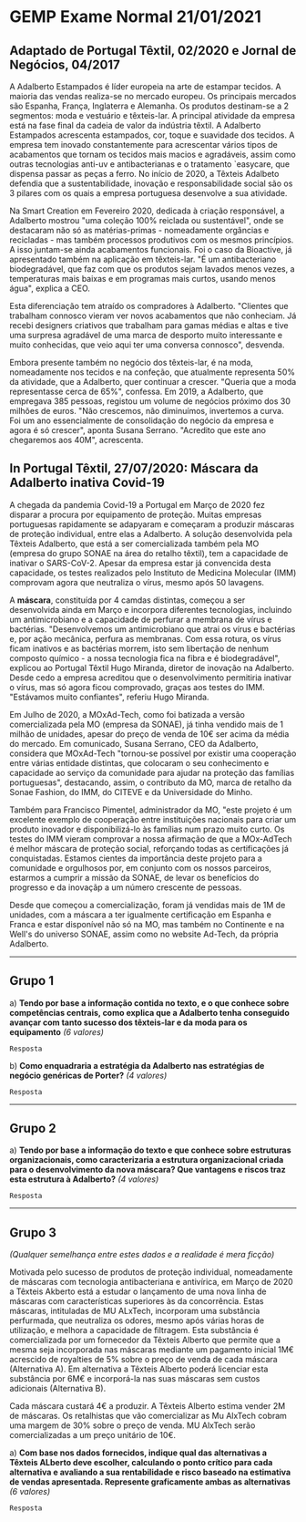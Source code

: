 # GEMP Exame Normal 21/01/2021

## Adaptado de Portugal Têxtil, 02/2020 e Jornal de Negócios, 04/2017

A Adalberto Estampados é líder europeia na arte de estampar tecidos. A maioria das vendas realiza-se no mercado europeu. Os principais mercados são Espanha, França, Inglaterra e Alemanha. Os produtos destinam-se a 2 segmentos: moda e vestuário e têxteis-lar. A principal atividade da empresa está na fase final da cadeia de valor da indústria têxtil. A Adalberto Estampados acrescenta estampados, cor, toque e suavidade dos tecidos. A empresa tem inovado constantemente para acrescentar vários tipos de acabamentos que tornam os tecidos mais macios e agradáveis, assim como outras tecnologias anti-uv e antibacterianas e o tratamento `easycare, que dispensa passar as peças a ferro. No início de 2020, a Têxteis Adalbeto defendia que a sustentabilidade, inovação e responsabilidade social são os 3 pilares com os quais a empresa portuguesa desenvolve a sua atividade.

Na Smart Creation em Fevereiro 2020, dedicada à criação responsável, a Adalberto mostrou "uma coleção 100% reiclada ou sustentável", onde se destacaram não só as matérias-primas - nomeadamente orgâncias e recicladas - mas também processos produtivos com os mesmos princípios. A isso juntam-se ainda acabamentos funcionais. Foi o caso da Bioactive, já apresentado também na aplicação em têxteis-lar. "É um antibacteriano biodegradável, que faz com que os produtos sejam lavados menos vezes, a temperaturas mais baixas e em programas mais curtos, usando menos água", explica a CEO.

Esta diferenciação tem atraído os compradores à Adalberto. "Clientes que trabalham connosco vieram ver novos acabamentos que não conheciam. Já recebi designers criativos que trabalham para gamas médias e altas e tive uma surpresa agradável de uma marca de desporto muito interessante e muito conhecidas, que veio aqui ter uma conversa connosco", desvenda.

Embora presente também no negócio dos têxteis-lar, é na moda, nomeadamente nos tecidos e na confeção, que atualmente representa 50% da atividade, que a Adalberto, quer continuar a crescer. "Queria que a moda representasse cerca de 65%", confessa. Em 2019, a Adalberto, que empregava 385 pessoas, registou um volume de negócios próximo dos 30 milhões de euros. "Não crescemos, não diminuímos, invertemos a curva. Foi um ano essencialmente de consolidação do negócio da empresa e agora é só crescer", aponta Susana Serrano. "Acredito que este ano chegaremos aos 40M", acrescenta.

## In Portugal Têxtil, 27/07/2020: Máscara da Adalberto inativa Covid-19

A chegada da pandemia Covid-19 a Portugal em Março de 2020 fez disparar a procura por equipamento de proteção. Muitas empresas portuguesas rapidamente se adapyaram e começaram a produzir máscaras de proteção individual, entre elas a Adalberto. A solução desenvolvida pela Têxteis Adalberto, que está a ser comercializada também pela MO (empresa do grupo SONAE na área do retalho têxtil), tem a capacidade de inativar o SARS-CoV-2. Apesar da empresa estar já convencida desta capacidade, os testes realizados pelo Instituto de Medicina Molecular (IMM) comprovam agora que neutraliza o vírus, mesmo após 50 lavagens.

A **máscara**, constituída por 4 camdas distintas, começou a ser desenvolvida ainda em Março e incorpora diferentes tecnologias, incluindo um antimicrobiano e a capacidade de perfurar a membrana de vírus e bactérias. "Desenvolvemos um antimicrobiano que atrai os vírus e bactérias e, por ação mecânica, perfura as membranas. Com essa rotura, os vírus ficam inativos e as bactérias morrem, isto sem libertação de nenhum composto químico - a nossa tecnologia fica na fibra e é biodegradável", explicou ao Portugal Têxtil Hugo Miranda, diretor de inovação na Adalberto. Desde cedo a empresa acreditou que o desenvolvimento permitiria inativar o vírus, mas só agora ficou comprovado, graças aos testes do IMM. "Estávamos muito confiantes", referiu Hugo Miranda.

Em Julho de 2020, a MOxAd-Tech, como foi batizada a versão comercializada pela MO (empresa da SONAE), já tinha vendido mais de 1 milhão de unidades, apesar do preço de venda de 10€ ser acima da média do mercado. Em comunicado, Susana Serrano, CEO da Adalberto, considera que MOxAd-Tech "tornou-se possível por existir uma cooperação entre várias entidade distintas, que colocaram o seu conhecimento e capacidade ao serviço da comunidade para ajudar na proteção das famílias portuguesas", destacando, assim, o contributo da MO, marca de retalho da Sonae Fashion, do IMM, do CITEVE e da Universidade do Minho.

Também para Francisco Pimentel, administrador da MO, "este projeto é um excelente exemplo de cooperação entre instituições nacionais para criar um produto inovador e disponibilizá-lo às famílias num prazo muito curto. Os testes do IMM vieram comprovar a nossa afirmação de que a MOx-AdTech é melhor máscara de proteção social, reforçando todas as certificações já conquistadas. Estamos cientes da importância deste projeto para a comunidade e orgulhosos por, em conjunto com os nossos parceiros, estarmos a cumprir a missão da SONAE, de levar os benefícios do progresso e da inovaçãp a um número crescente de pessoas.

Desde que começou a comercialização, foram já vendidas mais de 1M de unidades, com a máscara a ter igualmente certificação em Espanha e Franca e estar disponível não só na MO, mas também no Continente e na Well's do universo SONAE, assim como no website Ad-Tech, da própria Adalberto.

---

## Grupo 1

a) **Tendo por base a informação contida no texto, e o que conhece sobre competências centrais, como explica que a Adalberto tenha conseguido avançar com tanto sucesso dos têxteis-lar e da moda para os equipamento** _(6 valores)_

```
Resposta
```

b) **Como enquadraria a estratégia da Adalberto nas estratégias de negócio genéricas de Porter?** _(4 valores)_

```
Resposta
```

---

## Grupo 2

a) **Tendo por base a informação do texto e que conhece sobre estruturas organizacionais, como caracterizaria a estrutura organizacional criada para o desenvolvimento da nova máscara? Que vantagens e riscos traz esta estrutura à Adalberto?** _(4 valores)_

```
Resposta
```

---

## Grupo 3

_(Qualquer semelhança entre estes dados e a realidade é mera ficção)_

Motivada pelo sucesso de produtos de proteção individual, nomeadamente de máscaras com tecnologia antibacteriana e antivírica, em Março de 2020 a Têxteis Akberto está a estudar o lançamento de uma nova linha de máscaras com características superiores às da concorrência. Estas máscaras, intituladas de MU ALxTech, incorporam uma substância perfurmada, que neutraliza os odores, mesmo após várias horas de utilização, e melhora a capacidade de filtragem. Esta substância é comercializada por um fornecedor da Têxteis Alberto que permite que a mesma seja incorporada nas máscaras mediante um pagamento inicial 1M€ acrescido de royalties de 5% sobre o preço de venda de cada máscara (Alternativa A). Em alternativa a Têxteis Alberto poderá licenciar esta substância por 6M€ e incorporá-la nas suas máscaras sem custos adicionais (Alternativa B).

Cada máscara custará 4€ a produzir. A Têxteis Alberto estima vender 2M de máscaras. Os retalhistas que vão comercializar as Mu AlxTech cobram uma margem de 30% sobre o preço de venda. MU AlxTech serão comercializadas a um preço unitário de 10€.

a) **Com base nos dados fornecidos, indique qual das alternativas a Têxteis ALberto deve escolher, calculando o ponto crítico para cada alternativa e avaliando a sua rentabilidade e risco baseado na estimativa de vendas apresentada. Represente graficamente ambas as alternativas** _(6 valores)_

```
Resposta
```
